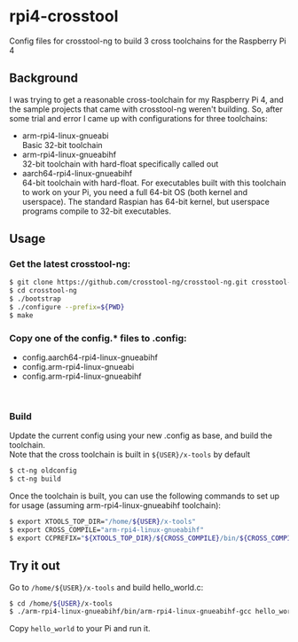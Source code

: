 # rpi4-crosstool
Config files for crosstool-ng to build 3 cross toolchains for the Raspberry Pi 4

## Background

I was trying to get a reasonable cross-toolchain for my Raspberry Pi 4, and the sample projects that
came with crosstool-ng weren't building. So, after some trial and error I came up with configurations
for three toolchains:  
* arm-rpi4-linux-gnueabi  
  Basic 32-bit toolchain
* arm-rpi4-linux-gnueabihf  
  32-bit toolchain with hard-float specifically called out
* aarch64-rpi4-linux-gnueabihf  
  64-bit toolchain with hard-float. For executables built with this toolchain to work on your Pi,
  you need a full 64-bit OS (both kernel and userspace). The standard Raspian has 64-bit kernel,
  but userspace programs compile to 32-bit executables.

## Usage

### Get the latest crosstool-ng:
```bash
$ git clone https://github.com/crosstool-ng/crosstool-ng.git crosstool-ng
$ cd crosstool-ng
$ ./bootstrap
$ ./configure --prefix=${PWD}
$ make
```

### Copy one of the config.* files to .config:

* config.aarch64-rpi4-linux-gnueabihf
* config.arm-rpi4-linux-gnueabi
* config.arm-rpi4-linux-gnueabihf

<br>

### Build
Update the current config using your new .config as base, and build the toolchain.  
Note that the cross toolchain is built in `${USER}/x-tools` by default

```bash
$ ct-ng oldconfig
$ ct-ng build
```

Once the toolchain is built, you can use the following commands to set up for usage (assuming arm-rpi4-linux-gnueabihf toolchain):
```bash
$ export XTOOLS_TOP_DIR="/home/${USER}/x-tools"
$ export CROSS_COMPILE="arm-rpi4-linux-gnueabihf"
$ export CCPREFIX="${XTOOLS_TOP_DIR}/${CROSS_COMPILE}/bin/${CROSS_COMPILE}-"
```

## Try it out
Go to `/home/${USER}/x-tools` and build hello_world.c:
```bash
$ cd /home/${USER}/x-tools
$ ./arm-rpi4-linux-gnueabihf/bin/arm-rpi4-linux-gnueabihf-gcc hello_world.c -o hello_world
```
Copy `hello_world` to your Pi and run it.

